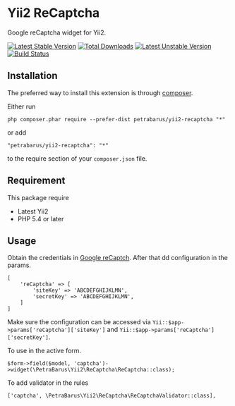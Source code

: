 # Yii2 ReCaptcha

Google reCaptcha widget for Yii2.

[![Latest Stable Version](https://poser.pugx.org/petrabarus/yii2-recaptcha/v/stable.svg)](https://packagist.org/packages/petrabarus/yii2-recaptcha)
[![Total Downloads](https://poser.pugx.org/petrabarus/yii2-recaptcha/downloads.svg)](https://packagist.org/packages/petrabarus/yii2-recaptcha)
[![Latest Unstable Version](https://poser.pugx.org/petrabarus/yii2-recaptcha/v/unstable.svg)](https://packagist.org/packages/petrabarus/yii2-recaptcha)
[![Build Status](https://travis-ci.org/petrabarus/yii2-recaptcha.svg?branch=add-travis-ci)](https://travis-ci.org/petrabarus/yii2-recaptcha)

## Installation

The preferred way to install this extension is through [composer](http://getcomposer.org/download/).

Either run

```
php composer.phar require --prefer-dist petrabarus/yii2-recaptcha "*"
```

or add

```
"petrabarus/yii2-recaptcha": "*"
```

to the require section of your `composer.json` file.

## Requirement

This package require

- Latest Yii2
- PHP 5.4 or later

## Usage

Obtain the credentials in [Google reCaptch](https://www.google.com/recaptcha).
After that dd configuration in the params.

```
[
    'reCaptcha' => [
        'siteKey' => 'ABCDEFGHIJKLMN',
        'secretKey' => 'ABCDEFGHIJKLMN',
    ]
]
```

Make sure the configuration can be accessed via `Yii::$app->params['reCaptcha']['siteKey']`
and `Yii::$app->params['reCaptcha']['secretKey']`.

To use in the active form.

```
$form->field($model, 'captcha')->widget(\PetraBarus\Yii2\ReCaptcha\ReCaptcha::class);
```

To add validator in the rules

```
['captcha', \PetraBarus\Yii2\ReCaptcha\ReCaptchaValidator::class],
```